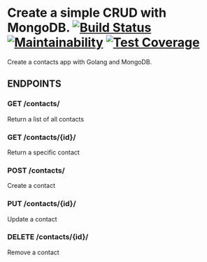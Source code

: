# Create a simple CRUD with MongoDB. [![Build Status](https://travis-ci.org/marioidival/crud-mongodb.svg?branch=master)](https://travis-ci.org/marioidival/crud-mongodb) [![Maintainability](https://api.codeclimate.com/v1/badges/2dcf8095394780cb786f/maintainability)](https://codeclimate.com/github/marioidival/crud-mongodb/maintainability) [![Test Coverage](https://api.codeclimate.com/v1/badges/2dcf8095394780cb786f/test_coverage)](https://codeclimate.com/github/marioidival/crud-mongodb/test_coverage)

Create a contacts app with Golang and MongoDB.

## ENDPOINTS

### GET /contacts/
Return a list of all contacts

### GET /contacts/{id}/
Return a specific contact

### POST /contacts/
Create a contact

### PUT /contacts/{id}/
Update a contact

### DELETE /contacts/{id}/
Remove a contact
